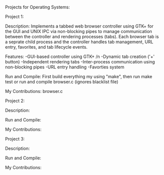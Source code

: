 Projects for Operating Systems:

Project 1:

  Description: Implements a tabbed web browser controller using GTK+ for the GUI and UNIX IPC via non-blocking pipes to manage communication between
  the controller and rendering processes (tabs). Each browser tab is a seprate child process and the controller handles tab management, URL entry,
  favorites, and tab lifecycle events. 

  Features:
  -GUI-based controller using GTK+ /n
  -Dynamic tab creation ('+' button)
  -Independent rendering tabs
  -Inter-process communication using non-blocking pipes
  -URL entry handling
  -Favorties system
  
  Run and Compile: First build everything my using "make", then run make test or run and compile browser.c (ignores blacklist file)
  
  My Contributions: browser.c

Project 2:

  Description:
  
  Run and Compile: 
  
  My Contributions: 

Project 3:

  Description: 
  
  Run and Compile: 
  
  My Contributions: 
